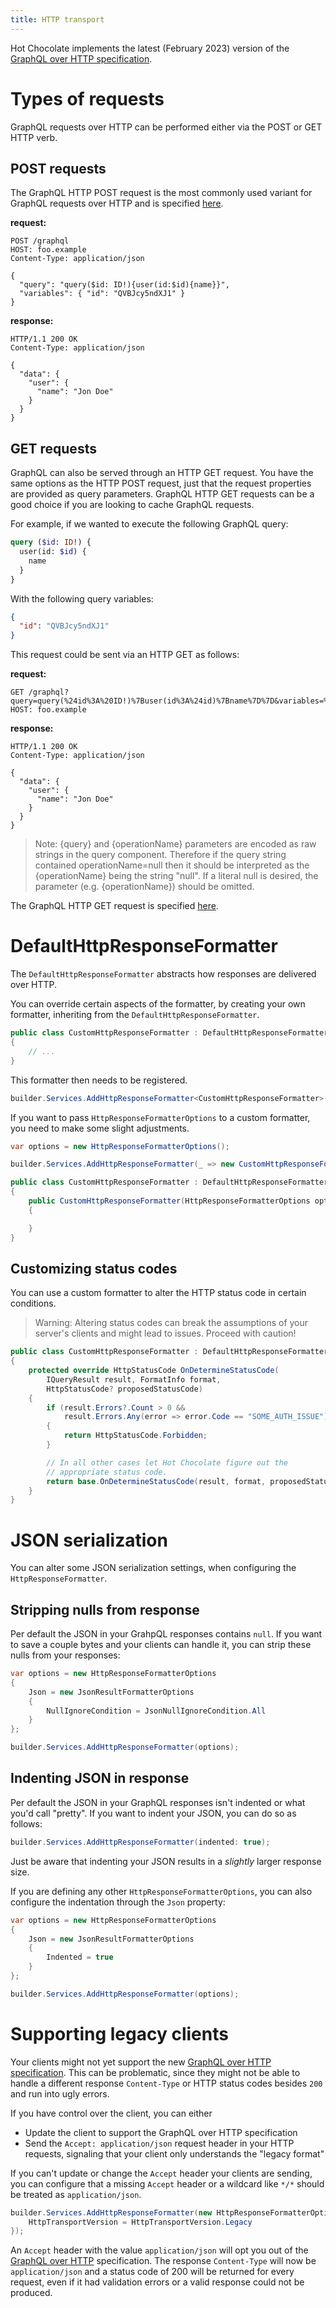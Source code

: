 ```yaml
---
title: HTTP transport
---
```


Hot Chocolate implements the latest (February 2023) version of the [GraphQL over HTTP specification](https://github.com/graphql/graphql-over-http/blob/a1e6d8ca248c9a19eb59a2eedd988c204909ee3f/spec/GraphQLOverHTTP.md).

<!--
todo:
- types of responses (application/graphql-response+json, application/json, text/event-stream, multipart/mixed)
- HTTP status codes to expect
- incremental deliver via @defer / @stream (might be its own document)
 -->

<!-- todo: clean up the following section -->

# Types of requests

GraphQL requests over HTTP can be performed either via the POST or GET HTTP verb.

## POST requests

The GraphQL HTTP POST request is the most commonly used variant for GraphQL requests over HTTP and is specified [here](https://github.com/graphql/graphql-over-http/blob/master/spec/GraphQLOverHTTP.md#post).

**request:**

```http
POST /graphql
HOST: foo.example
Content-Type: application/json

{
  "query": "query($id: ID!){user(id:$id){name}}",
  "variables": { "id": "QVBJcy5ndXJ1" }
}
```

**response:**

```http
HTTP/1.1 200 OK
Content-Type: application/json

{
  "data": {
    "user": {
      "name": "Jon Doe"
    }
  }
}
```

## GET requests

GraphQL can also be served through an HTTP GET request. You have the same options as the HTTP POST request, just that the request properties are provided as query parameters. GraphQL HTTP GET requests can be a good choice if you are looking to cache GraphQL requests.

For example, if we wanted to execute the following GraphQL query:

```graphql
query ($id: ID!) {
  user(id: $id) {
    name
  }
}
```

With the following query variables:

```json
{
  "id": "QVBJcy5ndXJ1"
}
```

This request could be sent via an HTTP GET as follows:

**request:**

```http
GET /graphql?query=query(%24id%3A%20ID!)%7Buser(id%3A%24id)%7Bname%7D%7D&variables=%7B%22id%22%3A%22QVBJcy5ndXJ1%22%7D`
HOST: foo.example
```

**response:**

```http
HTTP/1.1 200 OK
Content-Type: application/json

{
  "data": {
    "user": {
      "name": "Jon Doe"
    }
  }
}
```

> Note: {query} and {operationName} parameters are encoded as raw strings in the query component. Therefore if the query string contained operationName=null then it should be interpreted as the {operationName} being the string "null". If a literal null is desired, the parameter (e.g. {operationName}) should be omitted.

The GraphQL HTTP GET request is specified [here](https://github.com/graphql/graphql-over-http/blob/master/spec/GraphQLOverHTTP.md#get).

# DefaultHttpResponseFormatter

The `DefaultHttpResponseFormatter` abstracts how responses are delivered over HTTP.

You can override certain aspects of the formatter, by creating your own formatter, inheriting from the `DefaultHttpResponseFormatter`.

```csharp
public class CustomHttpResponseFormatter : DefaultHttpResponseFormatter
{
    // ...
}
```

This formatter then needs to be registered.

```csharp
builder.Services.AddHttpResponseFormatter<CustomHttpResponseFormatter>();
```

If you want to pass `HttpResponseFormatterOptions` to a custom formatter, you need to make some slight adjustments.

```csharp
var options = new HttpResponseFormatterOptions();

builder.Services.AddHttpResponseFormatter(_ => new CustomHttpResponseFormatter(options));

public class CustomHttpResponseFormatter : DefaultHttpResponseFormatter
{
    public CustomHttpResponseFormatter(HttpResponseFormatterOptions options) : base(options)
    {

    }
}
```

## Customizing status codes

You can use a custom formatter to alter the HTTP status code in certain conditions.

> Warning: Altering status codes can break the assumptions of your server's clients and might lead to issues. Proceed with caution!

```csharp
public class CustomHttpResponseFormatter : DefaultHttpResponseFormatter
{
    protected override HttpStatusCode OnDetermineStatusCode(
        IQueryResult result, FormatInfo format,
        HttpStatusCode? proposedStatusCode)
    {
        if (result.Errors?.Count > 0 &&
            result.Errors.Any(error => error.Code == "SOME_AUTH_ISSUE"))
        {
            return HttpStatusCode.Forbidden;
        }

        // In all other cases let Hot Chocolate figure out the
        // appropriate status code.
        return base.OnDetermineStatusCode(result, format, proposedStatusCode);
    }
}
```

# JSON serialization

You can alter some JSON serialization settings, when configuring the `HttpResponseFormatter`.

## Stripping nulls from response

Per default the JSON in your GrahpQL responses contains `null`. If you want to save a couple bytes and your clients can handle it, you can strip these nulls from your responses:

```csharp
var options = new HttpResponseFormatterOptions
{
    Json = new JsonResultFormatterOptions
    {
        NullIgnoreCondition = JsonNullIgnoreCondition.All
    }
};

builder.Services.AddHttpResponseFormatter(options);
```

## Indenting JSON in response

Per default the JSON in your GraphQL responses isn't indented or what you'd call "pretty". If you want to indent your JSON, you can do so as follows:

```csharp
builder.Services.AddHttpResponseFormatter(indented: true);
```

Just be aware that indenting your JSON results in a _slightly_ larger response size.

If you are defining any other `HttpResponseFormatterOptions`, you can also configure the indentation through the `Json` property:

```csharp
var options = new HttpResponseFormatterOptions
{
    Json = new JsonResultFormatterOptions
    {
        Indented = true
    }
};

builder.Services.AddHttpResponseFormatter(options);
```

# Supporting legacy clients

Your clients might not yet support the new [GraphQL over HTTP specification](https://github.com/graphql/graphql-over-http/blob/a1e6d8ca248c9a19eb59a2eedd988c204909ee3f/spec/GraphQLOverHTTP.md). This can be problematic, since they might not be able to handle a different response `Content-Type` or HTTP status codes besides `200` and run into ugly errors.

If you have control over the client, you can either

- Update the client to support the GraphQL over HTTP specification
- Send the `Accept: application/json` request header in your HTTP requests, signaling that your client only understands the "legacy format"

If you can't update or change the `Accept` header your clients are sending, you can configure that a missing `Accept` header or a wildcard like `*/*` should be treated as `application/json`.

```csharp
builder.Services.AddHttpResponseFormatter(new HttpResponseFormatterOptions {
    HttpTransportVersion = HttpTransportVersion.Legacy
});
```

An `Accept` header with the value `application/json` will opt you out of the [GraphQL over HTTP](https://github.com/graphql/graphql-over-http/blob/a1e6d8ca248c9a19eb59a2eedd988c204909ee3f/spec/GraphQLOverHTTP.md) specification. The response `Content-Type` will now be `application/json` and a status code of 200 will be returned for every request, even if it had validation errors or a valid response could not be produced.
